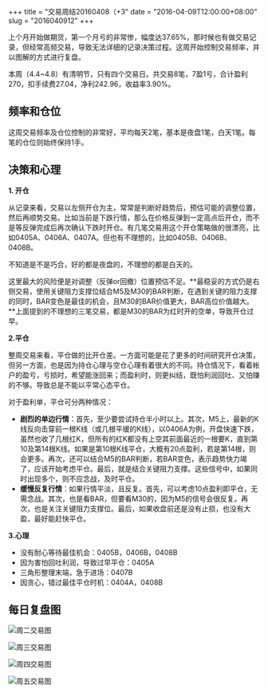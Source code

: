 +++
title = "交易周结20160408（+3"
date = "2016-04-09T12:00:00+08:00"
slug = "2016040912"
+++

上个月开始做期货，第一个月亏的非常惨，幅度达37.65%，那时候也有做交易记录，但经常高频交易，导致无法详细的记录决策过程。这周开始控制交易频率，并以图解的方式进行复盘。

本周（4.4~4.8）有清明节，只有四个交易日。共交易8笔，7盈1亏，合计盈利270，扣手续费27.04，净利242.96，收益率3.90%。

## 频率和仓位

这周交易频率及仓位控制的非常好，平均每天2笔，基本是夜盘1笔，白天1笔。每笔的仓位则始终保持1手。

## 决策和心理

**1. 开仓**

从记录来看，交易以左侧开仓为主，常常是判断好趋势后，预估可能的调整位置，然后再顺势交易。比如当前是下跌行情，那么在价格反弹到一定高点后开仓，而不是等反弹完成后再次确认下跌时开仓。有几笔交易用这个开仓策略做的很漂亮，比如0405A、0406A、0407A。但也有不理想的，比如0405B、0406B、0408B。

不知道是不是巧合，好的都是夜盘的，不理想的都是白天的。

这里最大的风险便是对调整（反弹or回撤）位置预估不足。**最稳妥的方式仍是右侧交易，使用关键阻力支撑位结合M5及M30的BAR判断，在遇到关键的阻力支撑的同时，BAR变色是最佳的机会，且M30的BAR价值更大，BAR高位价值越大。**上面提到的不理想的三笔交易，都是M30的BAR为红时开的空单，导致开仓过早。

**2.平仓**

整周交易来看，平仓做的比开仓差。一方面可能是花了更多的时间研究开仓决策，但另一方面，也是因为持仓心理与空仓心理有着很大的不同。持仓情况下，看着帐户的盈亏，亏损时，希望能涨回来；而盈利时，则更纠结，既怕利润回吐、又怕赚的不够。导致总是不能以平常心态平仓。

对于盈利单，平仓可分两种情况：

* **剧烈的单边行情**：首先，至少要尝试持仓半小时以上。其次，M5上，最新的K线反向击穿前一根K线（或几根平缓的K线），以0406A为例，开盘快速下跌，虽然也收了几根红K，但所有的红K都没有上空其前面最近的一根要K，直到第10及第14根K线。如果是第10根K线平仓，大概有20点盈利，若是第14根，则会更多。再次，还可以结合M5的BAR判断，若BAR变色，表示趋势快力竭了，应该开始考虑平仓。最后，就是结合关键阻力支撑。这些信号中，如果同时出现多个，则不应念战，及时平仓。
* **缓慢反复行情**：如果行情平淡，且反复。首先，可以考虑10点盈利即平仓，无需念战。其次，也是看BAR，但要看M30的，因为M5的信号会很反复。再次，也是关注关键阻力支撑位。最后，如果收盘前还是没有止损，也没有大盈，最好能赶快平仓。

**3.心理**

* 没有耐心等待最佳机会：0405B，0406B，0408B
* 因为害怕回吐利润，导致过早平仓：0405A
* 三角形整理末端，急于进场：0407B
* 因贪心，错过最佳平仓时机：0404A，0408B

## 每日复盘图

![周二交易图](/blog_static/2016/20160409-weekly-trading-summary-20160408-01.png)

![周三交易图](/blog_static/2016/20160409-weekly-trading-summary-20160408-02.png)

![周四交易图](/blog_static/2016/20160409-weekly-trading-summary-20160408-03.png)

![周五交易图](/blog_static/2016/20160409-weekly-trading-summary-20160408-04.png)


